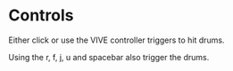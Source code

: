 # Controls
Either click or use the VIVE controller triggers to hit drums. 

Using the r, f, j, u and spacebar also trigger the drums.
